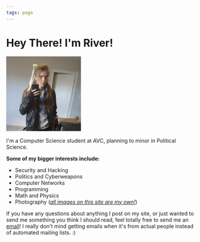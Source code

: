 ```yaml
---
tags: page
---
```

<h1>Hey There! I'm River!</h1>
<img src="images/me-3.jpg" class="sideImage" width="200" height="200" alt="River, wearing a hat and a red flannel. Smiling upwards at the camera.">   
<p>I'm a Computer Science student at AVC, planning to minor in Political Science.</p>
<p><strong>Some of my bigger interests include:</strong></p>
<ul>
    <li>Security and Hacking</li>
    <li>Politics and Cyberweapons</li>
    <li>Computer Networks</li>
    <li>Programming</li>
    <li>Math and Physics</li>
    <li>Photography (<em><u>all images on this site are my own!</u></em>)</li>
</ul>
<p>If you have any questions about anything I post on my site, or just wanted to send me something you think I should read, 
    feel totally free to send me an <a href="/about.html">email</a>! I really don't mind getting emails 
    when it's from actual people instead of automated mailing lists. :)</p>